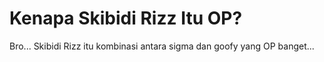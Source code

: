 # Kenapa Skibidi Rizz Itu OP?

Bro... Skibidi Rizz itu kombinasi antara sigma dan goofy yang OP banget...
